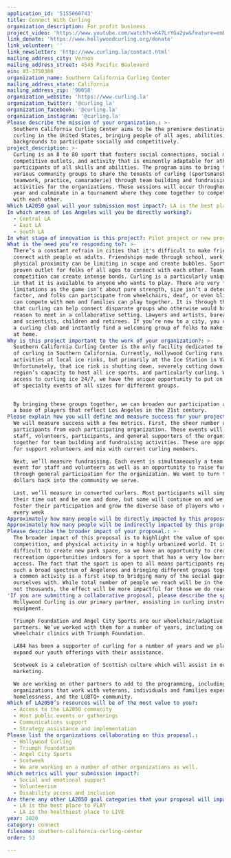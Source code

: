 ```yaml
---
application_id: '5155068743'
title: Connect With Curling
organization_description: For profit business
project_video: 'https://www.youtube.com/watch?v=K47LrYGa2yw&feature=emb_title'
link_donate: 'https://www.hollywoodcurling.org/donate'
link_volunteer: ''
link_newsletter: 'http://www.curling.la/contact.html'
mailing_address_city: Vernon
mailing_address_street: 4545 Pacific Boulevard
ein: 83-3750306
organization_name: Southern California Curling Center
mailing_address_state: California
mailing_address_zip: '90058'
organization_website: 'https://www.curling.la'
organization_twitter: '@curling_la'
organization_facebook: '@curling.la'
organization_instagram: '@curling.la'
Please describe the mission of your organization.: >-
  Southern California Curling Center aims to be the premiere destination for
  curling in the United States, bringing people of all ages, abilities, and
  backgrounds to participate socially and competitively. 
project_description: >-
  Curling is an 8 to 80 sport that fosters social connections, social mixing,
  competitive outlets, and activity that is eminently adaptable for athletes and
  participants of all skills and abilities. The program aims to bring together
  various community groups to share the tenants of curling (sportsmanship,
  teamwork, practice, camaraderie) through team building and fundraising
  activities for the organizations. These sessions will occur throughout the
  year and culminate in a tournament where they come together to compete and mix
  with each other.
Which LA2050 goal will your submission most impact?: LA is the best place to CONNECT
In which areas of Los Angeles will you be directly working?:
  - Central LA
  - East LA
  - South LA
In what stage of innovation is this project?: Pilot project or new program (testing or implementing a new idea)
What is the need you’re responding to?: >-
  There’s a constant refrain in cities that it's difficult to make friends and
  connect with people as adults. Friendships made through school, work, and
  physical proximity can be limiting in scope and create bubbles. Sports is a
  proven outlet for folks of all ages to connect with each other. Teamwork and
  competition can create intense bonds. Curling is a particularly unique sport
  in that it is available to anyone who wants to play. There are very few
  limitations as the game isn’t about pure strength, size isn’t a determining
  factor, and folks can participate from wheelchairs, deaf, or even blind. Women
  can compete with men and families can play together. It is through this lens
  that curling can help connect disparate groups who otherwise would have no
  reason to meet in a collaborative setting. Lawyers and artists, bureaucrats
  and scientists, children and retirees. If you’re new to a city, you can go to
  a curling club and instantly find a welcoming group of folks to make you feel
  at home.
Why is this project important to the work of your organization?: >-
  Southern California Curling Center is the only facility dedicated to the sport
  of curling in Southern California. Currently, Hollywood Curling runs curling
  activities at local ice rinks, but primarily at the Ice Station in Valencia.
  Unfortunately, that ice rink is shutting down, severely cutting down on the
  region’s capacity to host all ice sports, and particularly curling. With
  access to curling ice 24/7, we have the unique opportunity to put on all sorts
  of specialty events of all sizes for different groups.


  By bringing these groups together, we can broaden our participation and create
  a base of players that reflect Los Angeles in the 21st century.
Please explain how you will define and measure success for your project.: >-
  We will measure success with a few metrics. First, the sheer number of
  participants from each participating organization. These events will bring
  staff, volunteers, participants, and general supporters of the organization
  together for team building and fundraising activities. These are opportunities
  for support volunteers and mix with current curling members.

  Next, we’ll measure fundraising. Each event is simultaneously a team building
  event for staff and volunteers as well as an opportunity to raise funds
  through general participation for the organization. We want to turn these
  dollars back into the community we serve.

  Last, we’ll measure in converted curlers. Most participants will simply enjoy
  their time out and be one and done, but some will continue on and we want to
  foster their participation and grow the diverse base of players who convene
  every week
Approximately how many people will be directly impacted by this proposal?: '400'
Approximately how many people will be indirectly impacted by this proposal?: '500'
Please describe the broader impact of your proposal.: >-
  The broader impact of this proposal is to highlight the value of sports,
  competition, and physical activity in a highly urbanized world. It is very
  difficult to create new park space, so we have an opportunity to create
  recreation opportunities indoors for a sport that has a very low barrier to
  access. The fact that the sport is open to all means participants represent
  such a broad spectrum of Angelenos and bringing different groups together for
  a common activity is a first step to bridging many of the social gaps we find
  ourselves with. While total number of people we reach will be in the hundreds,
  not thousands, the effect will be more impactful for those we do reach.
'If you are submitting a collaborative proposal, please describe the specific role of partner organizations in the project.': >
  Hollywood Curling is our primary partner, assisting in curling instruction and
  equipment.

  Triumph Foundation and Angel City Sports are our wheelchair/adaptive sports
  partners. We’ve worked with them for a number of years, including on ice
  wheelchair clinics with Triumph Foundation.

  LA84 has been a supporter of curling for a number of years and we plan to
  expand our youth offerings with their assistance.

  Scotweek is a celebration of Scottish culture which will assist in our
  marketing.

  We are working on other partners to add to the programming, including
  organizations that work with veterans, individuals and families experiencing
  homelessness, and the LGBTQ+ community. 
Which of LA2050’s resources will be of the most value to you?:
  - Access to the LA2050 community
  - Host public events or gatherings
  - Communications support
  - Strategy assistance and implementation
Please list the organizations collaborating on this proposal.:
  - Hollywood Curling
  - Triumph Foundation
  - Angel City Sports
  - Scotweek
  - We are working on a number of other organizations as well.
Which metrics will your submission impact?:
  - Social and emotional support
  - Volunteerism
  - Disability access and inclusion
Are there any other LA2050 goal categories that your proposal will impact?:
  - LA is the best place to PLAY
  - LA is the healthiest place to LIVE
year: 2020
category: connect
filename: southern-california-curling-center
order: 53

---
```

